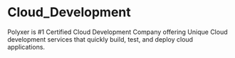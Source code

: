 # Cloud_Development
Polyxer is #1 Certified Cloud Development Company offering Unique Cloud development services that quickly build, test, and deploy cloud applications.
